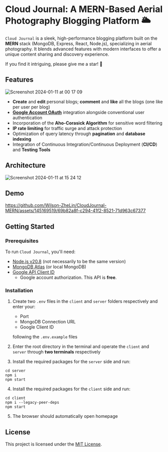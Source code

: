 # Cloud Journal: A MERN-Based Aerial Photography Blogging Platform 🌥️

`Cloud Journal` is a sleek, high-performance blogging platform built on the **MERN** stack (MongoDB, Express, React, Node.js), specializing in aerial photography. It blends advanced features with modern interfaces to offer a unique content sharing and discovery experience.

If you find it intriguing, please give me a star! 🌟

Features
--------

![Screenshot 2024-01-11 at 00 17 09](https://github.com/Wilson-ZheLin/CloudJournal-MERN/assets/145169519/5f0e8daf-83a8-4a10-9ad5-67ec276bf808)

* **Create** and **edit** personal blogs; **comment** and **like** all the blogs (one like per user per blog)
* [**Google Account OAuth**](https://console.cloud.google.com/apis) integration alongside conventional user authentication
* Incorporation of the **Aho-Corasick Algorithm** for sensitive word filtering
* **IP rate limiting** for traffic surge and attack protection
* Optimization of query latency through **pagination** and **database indexing**
* Integration of Continuous Integration/Continuous Deployment (**CI/CD**) and **Testing Tools**

Architecture
------------

![Screenshot 2024-01-11 at 15 24 12](https://github.com/Wilson-ZheLin/CloudJournal-MERN/assets/145169519/db73b96d-2b3b-481b-8e89-8c07fde250b1)

Demo
----

https://github.com/Wilson-ZheLin/CloudJournal-MERN/assets/145169519/69b82a8f-c294-41f2-8521-71d963c67377

Getting Started
---------------

### Prerequisites
To run `Cloud Journal`, you'll need:
* [Node.js v20.8](https://nodejs.org/en) (not necessarily to be the same version)
* [MongoDB Atlas](https://www.mongodb.com/atlas/database) (or local MongoDB)
* [Google API Client ID](https://console.cloud.google.com/apis)
  * Google account authorization. This API is **free**.

### Installation
1. Create two `.env` files in the `client` and `server` folders respectively and enter your:
    * Port
    * MongoDB Connection URL
    * Google Client ID

   following the `.env.example` files

2. Enter the root directory in the terminal and operate the `client` and `server` through **two terminals** respectively

3. Install the required packages for the `server` side and run:

```
cd server
npm i
npm start
```

4. Install the required packages for the `client` side and run:

```
cd client
npm i --legacy-peer-deps
npm start
```

5. The browser should automatically open homepage

License
-------

This project is licensed under the [MIT License](./LICENSE).
